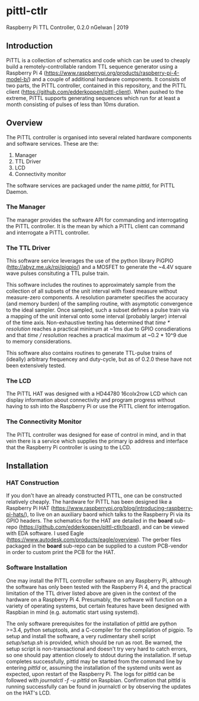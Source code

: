 # pittl-ctlr
Raspberry Pi TTL Controller, 0.2.0
nGelwan | 2019

## Introduction
PiTTL is a collection of schematics and code which can be used to cheaply build a remotely-controllable random TTL sequence generator using a Raspberry Pi 4 (https://www.raspberrypi.org/products/raspberry-pi-4-model-b/) and a couple of additional hardware components. It consists of two parts, the PiTTL controller, contained in this repository, and the PiTTL client (https://github.com/edderkoppen/pittl-client). When pushed to the extreme, PiTTL supports generating sequences which run for at least a month consisting of pulses of less than 10ms duration. 

## Overview
The PiTTL controller is organised into several related hardware components and software services. These are the:
1. Manager
2. TTL Driver
3. LCD
4. Connectivity monitor

The software services are packaged under the name *pittld*, for PiTTL Daemon.
### The Manager
The manager provides the software API for commanding and interrogating the PiTTL controller. It is the mean by which a PiTTL client can command and interrogate a PiTTL controller.
### The TTL Driver
This software service leverages the use of the python library PiGPIO (http://abyz.me.uk/rpi/pigpio/) and a MOSFET to generate the ~4.4V square wave pulses consituting a TTL pulse train.

This software includes the routines to approximately sample from the collection of all subsets of the unit interval with fixed measure without measure-zero components. A resolution parameter specifies the accuracy (and memory burden) of the sampling routine, with asymptotic convergence to the ideal sampler. Once sampled, such a subset defines a pulse train via a mapping of the unit interval onto some interval (probably larger) interval of the time axis. Non-exhaustive texting has determined that *time \* resolution* reaches a practical minimum at ~1ms due to GPIO consdierations and that *time / resolution* reaches a practical maximum at ~0.2 \* 10\^9 due to memory considerations.

This software also contains routines to generate TTL-pulse trains of (ideally) arbitrary frequencey and duty-cycle, but as of 0.2.0 these have not been extensively tested.
### The LCD
The PiTTL HAT was designed with a HD44780 16colx2row LCD which can display information about connectivity and program progress without having to ssh into the Raspberry Pi or use the PiTTL client for interrogation.
### The Connectivity Monitor
The PiTTL controller was designed for ease of control in mind, and in that vein there is a service which supplies the primary ip address and interface that the Raspberry Pi controller is using to the LCD.

## Installation
### HAT Construction
If you don't have an already constructed PiTTL, one can be constructed relatively cheaply. The hardware for PiTTL has been designed like a Raspberry Pi HAT (https://www.raspberrypi.org/blog/introducing-raspberry-pi-hats/), to live on an auxiliary baord which talks to the Raspberry Pi via its GPIO headers. The schematics for the HAT are detailed in the **board** sub-repo (https://github.com/edderkoppen/pittl-ctlr/board), and can be viewed with EDA software. I used Eagle (https://www.autodesk.com/products/eagle/overview). The gerber files packaged in the **board** sub-repo can be supplied to a custom PCB-vendor in order to custom print the PCB for the HAT.

### Software Installation
One may install the PiTTL controller software on any Raspberry Pi, although the software has only been tested with the Raspberry Pi 4, and the practical limitation of the TTL driver listed above are given in the context of the hardware on a Raspberry Pi 4. Presumably, the software will function on a variety of operating systems, but certain features have been designed with Raspbian in mind (e.g. automatic start using systemd).

The only software prerequisites for the installation of pittld are python >=3.4, python setuptools, and a C-compiler for the compilation of pigpio. To setup and install the software, a very rudimentary shell script *setup/setup.sh* is provided, which should be run as root. Be warned, the setup script is non-transactional and doesn't try very hard to catch errors, so one should pay attention closely to stdout during the installation. If setup completes successfully, pittld may be started from the command line by entering
*pittld*
or, assuming the installation of the systemd units went as expected, upon restart of the Raspberry Pi. The logs for pittld can be followed with
*journalctl -f -u pittld*
on Raspbian. Confirmation that pittld is running successfully can be found in journalctl or by observing the updates on the HAT's LCD.
